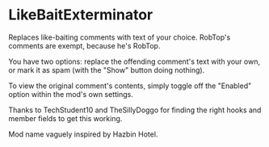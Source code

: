 # LikeBaitExterminator

Replaces like-baiting comments with text of your choice. RobTop's comments are exempt, because he's RobTop.

You have two options: replace the offending comment's text with your own, or mark it as spam (with the "Show" button doing nothing).

To view the original comment's contents, simply toggle off the "Enabled" option within the mod's own settings.

Thanks to TechStudent10 and TheSillyDoggo for finding the right hooks and member fields to get this working.

Mod name vaguely inspired by Hazbin Hotel.